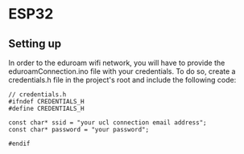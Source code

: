 # ESP32

## Setting up

In order to the eduroam wifi network, you will have to provide the eduroamConnection.ino file with your credentials.
To do so, create a credentials.h file in the project's root and include the following code:

```
// credentials.h
#ifndef CREDENTIALS_H
#define CREDENTIALS_H

const char* ssid = "your ucl connection email address";
const char* password = "your password";

#endif
```